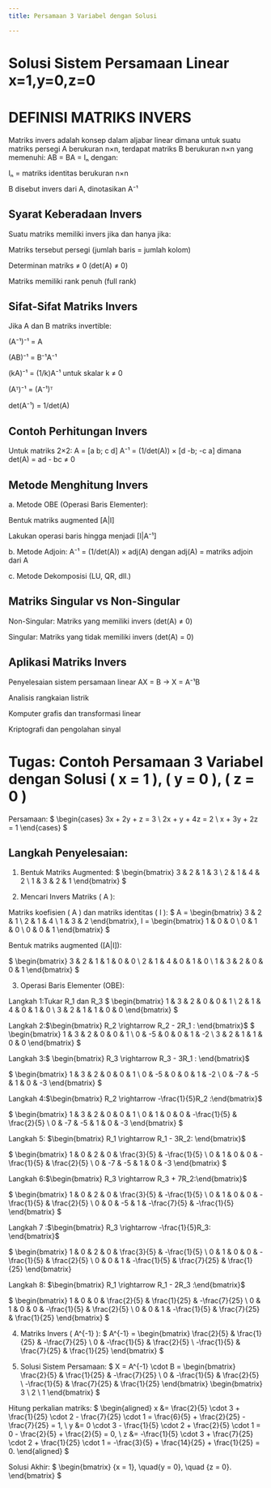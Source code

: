 ```yaml
---
title: Persamaan 3 Variabel dengan Solusi

---
```


# Solusi Sistem Persamaan Linear x=1,y=0,z=0

# DEFINISI MATRIKS INVERS
Matriks invers adalah konsep dalam aljabar linear dimana untuk suatu matriks persegi A berukuran n×n, terdapat matriks B berukuran n×n yang memenuhi:
AB = BA = Iₙ
dengan:

Iₙ = matriks identitas berukuran n×n

B disebut invers dari A, dinotasikan A⁻¹

## Syarat Keberadaan Invers
Suatu matriks memiliki invers jika dan hanya jika:

Matriks tersebut persegi (jumlah baris = jumlah kolom)

Determinan matriks ≠ 0 (det(A) ≠ 0)

Matriks memiliki rank penuh (full rank)

##  Sifat-Sifat Matriks Invers
Jika A dan B matriks invertible:

(A⁻¹)⁻¹ = A

(AB)⁻¹ = B⁻¹A⁻¹

(kA)⁻¹ = (1/k)A⁻¹ untuk skalar k ≠ 0

(Aᵀ)⁻¹ = (A⁻¹)ᵀ

det(A⁻¹) = 1/det(A)

## Contoh Perhitungan Invers
Untuk matriks 2×2:
A = [a b; c d]
A⁻¹ = (1/det(A)) × [d -b; -c a]
dimana det(A) = ad - bc ≠ 0

##  Metode Menghitung Invers
a. Metode OBE (Operasi Baris Elementer):

Bentuk matriks augmented [A|I]

Lakukan operasi baris hingga menjadi [I|A⁻¹]

b. Metode Adjoin:
A⁻¹ = (1/det(A)) × adj(A)
dengan adj(A) = matriks adjoin dari A

c. Metode Dekomposisi (LU, QR, dll.)

##  Matriks Singular vs Non-Singular

Non-Singular: Matriks yang memiliki invers (det(A) ≠ 0)

Singular: Matriks yang tidak memiliki invers (det(A) = 0)

## Aplikasi Matriks Invers

Penyelesaian sistem persamaan linear AX = B → X = A⁻¹B

Analisis rangkaian listrik

Komputer grafis dan transformasi linear

Kriptografi dan pengolahan sinyal

# Tugas: Contoh Persamaan 3 Variabel dengan Solusi \( x = 1 \), \( y = 0 \), \( z = 0 \)

Persamaan:
$
\begin{cases}
3x + 2y + z = 3 \\
2x + y + 4z = 2 \\
x + 3y + 2z = 1
\end{cases}
$

## Langkah Penyelesaian:

1. Bentuk Matriks Augmented:
$
\begin{bmatrix}
3 & 2 & 1 & 3 \\
2 & 1 & 4 & 2 \\
1 & 3 & 2 & 1
\end{bmatrix}
$

2. Mencari Invers Matriks \( A \):

Matriks koefisien \( A \) dan matriks identitas \( I \):
$
A = \begin{bmatrix}
3 & 2 & 1 \\
2 & 1 & 4 \\
1 & 3 & 2
\end{bmatrix},
I = \begin{bmatrix}
1 & 0 & 0 \\
0 & 1 & 0 \\
0 & 0 & 1
\end{bmatrix}
$

Bentuk matriks augmented \([A|I]\):

$
\begin{bmatrix}
3 & 2 & 1 & 1 & 0 & 0 \\
2 & 1 & 4 & 0 & 1 & 0 \\
1 & 3 & 2 & 0 & 0 & 1
\end{bmatrix}
$

3. Operasi Baris Elementer (OBE):


Langkah 1:Tukar R_1 dan R_3
$
\begin{bmatrix}
1 & 3 & 2 & 0 & 0 & 1 \\
2 & 1 & 4 & 0 & 1 & 0 \\
3 & 2 & 1 & 1 & 0 & 0
\end{bmatrix}
$

Langkah 2:$\begin{bmatrix} R_2 \rightarrow R_2 - 2R_1 : \end{bmatrix}$
$
\begin{bmatrix}
1 & 3 & 2 & 0 & 0 & 1 \\
0 & -5 & 0 & 0 & 1 & -2 \\
3 & 2 & 1 & 1 & 0 & 0
\end{bmatrix}
$

Langkah 3:$ \begin{bmatrix} R_3 \rightarrow R_3 - 3R_1 : \end{bmatrix}$

$
\begin{bmatrix}
1 & 3 & 2 & 0 & 0 & 1 \\
0 & -5 & 0 & 0 & 1 & -2 \\
0 & -7 & -5 & 1 & 0 & -3
\end{bmatrix}
$

Langkah 4:$\begin{bmatrix} R_2 \rightarrow -\frac{1}{5}R_2 :\end{bmatrix}$

$
\begin{bmatrix}
1 & 3 & 2 & 0 & 0 & 1 \\
0 & 1 & 0 & 0 & -\frac{1}{5} & \frac{2}{5} \\
0 & -7 & -5 & 1 & 0 & -3
\end{bmatrix}
$

Langkah 5: $\begin{bmatrix} R_1 \rightarrow R_1 - 3R_2: \end{bmatrix}$

$
\begin{bmatrix}
1 & 0 & 2 & 0 & \frac{3}{5} & -\frac{1}{5} \\
0 & 1 & 0 & 0 & -\frac{1}{5} & \frac{2}{5} \\
0 & -7 & -5 & 1 & 0 & -3
\end{bmatrix}
$

Langkah 6:$\begin{bmatrix} R_3 \rightarrow R_3 + 7R_2:\end{bmatrix}$

$
\begin{bmatrix}
1 & 0 & 2 & 0 & \frac{3}{5} & -\frac{1}{5} \\
0 & 1 & 0 & 0 & -\frac{1}{5} & \frac{2}{5} \\
0 & 0 & -5 & 1 & -\frac{7}{5} & -\frac{1}{5}
\end{bmatrix}
$


Langkah 7 :$\begin{bmatrix} R_3 \rightarrow -\frac{1}{5}R_3: \end{bmatrix}$



$
\begin{bmatrix}
1 & 0 & 2 & 0 & \frac{3}{5} & -\frac{1}{5} \\
0 & 1 & 0 & 0 & -\frac{1}{5} & \frac{2}{5} \\
0 & 0 & 1 & -\frac{1}{5} & \frac{7}{25} & \frac{1}{25}
\end{bmatrix}



Langkah 8: $\begin{bmatrix} R_1 \rightarrow R_1 - 2R_3 :\end{bmatrix}$



$
\begin{bmatrix}
1 & 0 & 0 & \frac{2}{5} & \frac{1}{25} & -\frac{7}{25} \\
0 & 1 & 0 & 0 & -\frac{1}{5} & \frac{2}{5} \\
0 & 0 & 1 & -\frac{1}{5} & \frac{7}{25} & \frac{1}{25}
\end{bmatrix}
$

4. Matriks Invers \( A^{-1} \):
$
A^{-1} = \begin{bmatrix}
\frac{2}{5} & \frac{1}{25} & -\frac{7}{25} \\
0 & -\frac{1}{5} & \frac{2}{5} \\
-\frac{1}{5} & \frac{7}{25} & \frac{1}{25}
\end{bmatrix}
$

5. Solusi Sistem Persamaan:
$
X = A^{-1} \cdot B = \begin{bmatrix}
\frac{2}{5} & \frac{1}{25} & -\frac{7}{25} \\
0 & -\frac{1}{5} & \frac{2}{5} \\
-\frac{1}{5} & \frac{7}{25} & \frac{1}{25}
\end{bmatrix}
\begin{bmatrix}
3 \\
2 \\
1
\end{bmatrix}
$

Hitung perkalian matriks:
$
\begin{aligned}
x &= \frac{2}{5} \cdot 3 + \frac{1}{25} \cdot 2 - \frac{7}{25} \cdot 1 = \frac{6}{5} + \frac{2}{25} - \frac{7}{25} = 1, \\
y &= 0 \cdot 3 - \frac{1}{5} \cdot 2 + \frac{2}{5} \cdot 1 = 0 - \frac{2}{5} + \frac{2}{5} = 0, \\
z &= -\frac{1}{5} \cdot 3 + \frac{7}{25} \cdot 2 + \frac{1}{25} \cdot 1 = -\frac{3}{5} + \frac{14}{25} + \frac{1}{25} = 0.
\end{aligned}
$

Solusi Akhir:
$
\begin{bmatrix}
{x = 1}, \quad{y = 0}, \quad {z = 0}.
\end{bmatrix}
$
